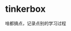 




































































































































# tinkerbox
啥都搞点，记录点别的学习过程
